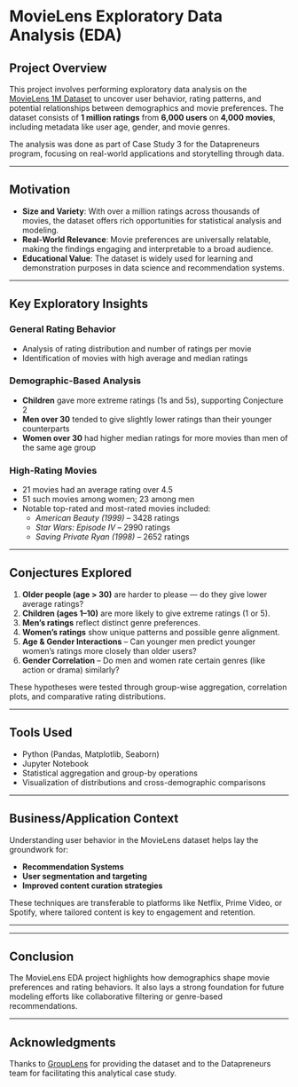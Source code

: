 # MovieLens Exploratory Data Analysis (EDA)

## Project Overview

This project involves performing exploratory data analysis on the [MovieLens 1M Dataset](https://grouplens.org/datasets/movielens/) to uncover user behavior, rating patterns, and potential relationships between demographics and movie preferences. The dataset consists of **1 million ratings** from **6,000 users** on **4,000 movies**, including metadata like user age, gender, and movie genres.

The analysis was done as part of Case Study 3 for the Datapreneurs program, focusing on real-world applications and storytelling through data.

---

## Motivation

- **Size and Variety**: With over a million ratings across thousands of movies, the dataset offers rich opportunities for statistical analysis and modeling.
- **Real-World Relevance**: Movie preferences are universally relatable, making the findings engaging and interpretable to a broad audience.
- **Educational Value**: The dataset is widely used for learning and demonstration purposes in data science and recommendation systems.

---

## Key Exploratory Insights

### General Rating Behavior
- Analysis of rating distribution and number of ratings per movie
- Identification of movies with high average and median ratings

### Demographic-Based Analysis
- **Children** gave more extreme ratings (1s and 5s), supporting Conjecture 2
- **Men over 30** tended to give slightly lower ratings than their younger counterparts
- **Women over 30** had higher median ratings for more movies than men of the same age group

### High-Rating Movies
- 21 movies had an average rating over 4.5
- 51 such movies among women; 23 among men
- Notable top-rated and most-rated movies included:
  - *American Beauty (1999)* – 3428 ratings
  - *Star Wars: Episode IV* – 2990 ratings
  - *Saving Private Ryan (1998)* – 2652 ratings

---

## Conjectures Explored

1. **Older people (age > 30)** are harder to please — do they give lower average ratings?
2. **Children (ages 1–10)** are more likely to give extreme ratings (1 or 5).
3. **Men’s ratings** reflect distinct genre preferences.
4. **Women’s ratings** show unique patterns and possible genre alignment.
5. **Age & Gender Interactions** – Can younger men predict younger women’s ratings more closely than older users?
6. **Gender Correlation** – Do men and women rate certain genres (like action or drama) similarly?

These hypotheses were tested through group-wise aggregation, correlation plots, and comparative rating distributions.

---

## Tools Used

- Python (Pandas, Matplotlib, Seaborn)
- Jupyter Notebook
- Statistical aggregation and group-by operations
- Visualization of distributions and cross-demographic comparisons

---

## Business/Application Context

Understanding user behavior in the MovieLens dataset helps lay the groundwork for:
- **Recommendation Systems**
- **User segmentation and targeting**
- **Improved content curation strategies**

These techniques are transferable to platforms like Netflix, Prime Video, or Spotify, where tailored content is key to engagement and retention.

---


---

## Conclusion

The MovieLens EDA project highlights how demographics shape movie preferences and rating behaviors. It also lays a strong foundation for future modeling efforts like collaborative filtering or genre-based recommendations.

---

## Acknowledgments

Thanks to [GroupLens](https://grouplens.org/datasets/movielens/) for providing the dataset and to the Datapreneurs team for facilitating this analytical case study.



